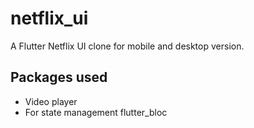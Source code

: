 # netflix_ui

A Flutter Netflix UI clone for mobile and desktop version.

## Packages used 

<ul>
<li>Video player</li>
<li>For state management flutter_bloc</li>
</ul>